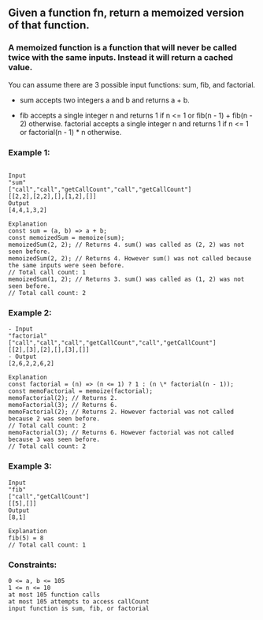 ## Given a function fn, return a memoized version of that function.

### A memoized function is a function that will never be called twice with the same inputs. Instead it will return a cached value.

You can assume there are 3 possible input functions: sum, fib, and factorial.

- sum accepts two integers a and b and returns a + b.

- fib accepts a single integer n and returns 1 if n <= 1 or fib(n - 1) + fib(n - 2) otherwise.
  factorial accepts a single integer n and returns 1 if n <= 1 or factorial(n - 1) \* n otherwise.

### Example 1:

```

Input
"sum"
["call","call","getCallCount","call","getCallCount"]
[[2,2],[2,2],[],[1,2],[]]
Output
[4,4,1,3,2]

Explanation
const sum = (a, b) => a + b;
const memoizedSum = memoize(sum);
memoizedSum(2, 2); // Returns 4. sum() was called as (2, 2) was not seen before.
memoizedSum(2, 2); // Returns 4. However sum() was not called because the same inputs were seen before.
// Total call count: 1
memoizedSum(1, 2); // Returns 3. sum() was called as (1, 2) was not seen before.
// Total call count: 2

```

### Example 2:

```
- Input
"factorial"
["call","call","call","getCallCount","call","getCallCount"]
[[2],[3],[2],[],[3],[]]
- Output
[2,6,2,2,6,2]

Explanation
const factorial = (n) => (n <= 1) ? 1 : (n \* factorial(n - 1));
const memoFactorial = memoize(factorial);
memoFactorial(2); // Returns 2.
memoFactorial(3); // Returns 6.
memoFactorial(2); // Returns 2. However factorial was not called because 2 was seen before.
// Total call count: 2
memoFactorial(3); // Returns 6. However factorial was not called because 3 was seen before.
// Total call count: 2
```

### Example 3:

```
Input
"fib"
["call","getCallCount"]
[[5],[]]
Output
[8,1]

Explanation
fib(5) = 8
// Total call count: 1
```

### Constraints:

```
0 <= a, b <= 105
1 <= n <= 10
at most 105 function calls
at most 105 attempts to access callCount
input function is sum, fib, or factorial
```
